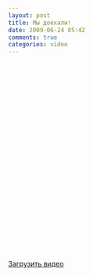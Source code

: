 ```yaml
---
layout: post
title: Мы доехали!
date: 2009-06-24 05:42
comments: true
categories: video
---
```


<object height="385" width="640"><param name="movie" value="https://www.youtube.com/v/z0v5kjfQH5Y&hl=en&fs=1&rel=0&hd=1"></param><param name="allowFullScreen" value="true"></param><param name="allowscriptaccess" value="always"></param><embed src="https://www.youtube.com/v/z0v5kjfQH5Y&hl=en&fs=1&rel=0&hd=1" type="application/x-shockwave-flash" allowscriptaccess="always" allowfullscreen="true" width="640" height="385"></embed></object><br /><br /><a href="http://rucast.net/download/video/ump_video8.mp4">Загрузить видео</a>
